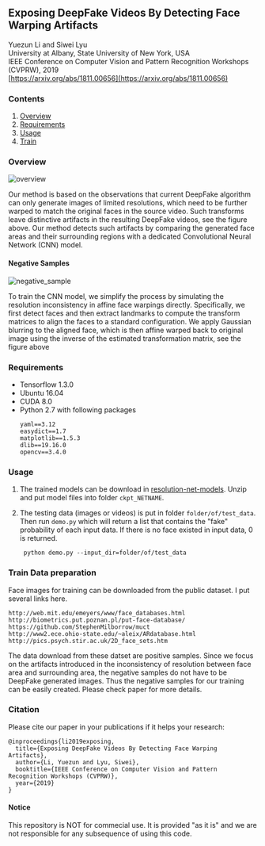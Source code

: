 
## Exposing DeepFake Videos By Detecting Face Warping Artifacts
Yuezun Li and Siwei Lyu \
University at Albany, State University of New York, USA \
IEEE Conference on Computer Vision and Pattern Recognition Workshops (CVPRW), 2019 \
[https://arxiv.org/abs/1811.00656](https://arxiv.org/abs/1811.00656)

### Contents
1. [Overview](#Overview)
2. [Requirements](#Requirements)
3. [Usage](#Usage)
4. [Train](#Train)


### Overview
![overview](readme_src/overview.png "overview")

Our method is based on the observations that current DeepFake algorithm can only generate images of limited resolutions, which need to be further warped to match the original faces in the source video. Such transforms leave distinctive artifacts in the resulting DeepFake videos, see the figure above.
Our method detects such artifacts by comparing the generated face areas and their surrounding regions with a dedicated Convolutional Neural Network (CNN) model.  

#### Negative Samples
![negative_sample](readme_src/data_gen.png "Negative Samples")

To train the CNN model, we simplify the process by simulating the resolution inconsistency in affine face warpings directly. 
Specifically, we first detect faces and then extract landmarks to compute the transform matrices to align the faces to a standard configuration. We apply Gaussian blurring to the aligned face, which is then affine warped back to original image using the inverse of the estimated transformation matrix, see the figure above

### Requirements
- Tensorflow 1.3.0
- Ubuntu 16.04
- CUDA 8.0
- Python 2.7 with following packages
    ```
    yaml==3.12
    easydict==1.7
    matplotlib==1.5.3
    dlib==19.16.0
    opencv==3.4.0
    ```

### Usage
1. The trained models can be download in [resolution-net-models](https://1drv.ms/u/s!As4tun0sWfKsgdJFVA9qdnRmqKbfpg?e=4Hrvf6). Unzip and put model files into 
folder `ckpt_NETNAME`.
2. The testing data (images or videos) is put in folder `folder/of/test_data`. Then 
run `demo.py` which will return a list that contains the "fake" probability of each input data. 
If there is no face existed in input data, 0 is returned.

        python demo.py --input_dir=folder/of/test_data
        
    
### Train Data preparation
Face images for training can be downloaded from the public dataset. I put several links here.
    
    http://web.mit.edu/emeyers/www/face_databases.html
    http://biometrics.put.poznan.pl/put-face-database/
    https://github.com/StephenMilborrow/muct
    http://www2.ece.ohio-state.edu/~aleix/ARdatabase.html
    http://pics.psych.stir.ac.uk/2D_face_sets.htm

The data download from these datset are positive samples. 
Since we focus on the artifacts introduced in the inconsistency of resolution between face area and surrounding area,
the negative samples do not have to be DeepFake generated images. Thus the negative samples for our training can 
be easily created. Please check paper for more details.

    
### Citation

Please cite our paper in your publications if it helps your research:

    @inproceedings{li2019exposing,
      title={Exposing DeepFake Videos By Detecting Face Warping Artifacts},
      author={Li, Yuezun and Lyu, Siwei},
      booktitle={IEEE Conference on Computer Vision and Pattern Recognition Workshops (CVPRW)},
      year={2019}
    }
    
#### Notice
This repository is NOT for commecial use. It is provided "as it is" and we are not responsible for any subsequence of using this code.





